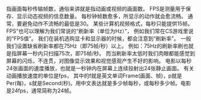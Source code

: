 指画面每秒传输帧数，通俗来讲就是指动画或视频的画面数。
FPS是测量用于保存、显示动态视频的信息数量。
每秒钟帧数愈多，所显示的动作就会愈流畅。
通常，要避免动作不流畅的最低是30。
某些计算机视频格式，每秒只能提供15帧。
FPS”也可以理解为我们常说的“刷新率（单位为Hz）”，
例如我们常在CS游戏里说的“FPS值”。
我们在装机选购显卡和显示器的时候，都会注意到“刷新率”。
一般我们设置缺省刷新率都在75Hz（即75帧/秒）以上。
例如：75Hz的刷新率刷也就是指屏幕一秒内只扫描75次，即75帧/秒。
而当刷新率太低时我们肉眼都能感觉到屏幕的闪烁，不连贯，对图像显示效果和视觉感观产生不好的影响。
电影以每秒24张画面的速度播放，也就是一秒钟内在屏幕上连续投射出24张静止画面。
有关动画播放速度的单位是fps，
其中的f就是英文单词Frame(画面、帧)，p就是Per(每)，s就是Second(秒)。用中文表达就是多少帧每秒，或每秒多少帧。电影是24fps，通常简称为24帧。

